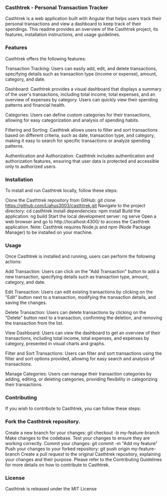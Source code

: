 ### Casthtrek - Personal Transaction Tracker
Casthtrek is a web application built with Angular that helps users track their personal transactions and view a dashboard to keep track of their spendings. This readme provides an overview of the Casthtrek project, its features, installation instructions, and usage guidelines.

### Features
Casthtrek offers the following features:

Transaction Tracking: Users can easily add, edit, and delete transactions, specifying details such as transaction type (income or expense), amount, category, and date.

Dashboard: Casthtrek provides a visual dashboard that displays a summary of the user's transactions, including total income, total expenses, and an overview of expenses by category. Users can quickly view their spending patterns and financial health.

Categories: Users can define custom categories for their transactions, allowing for easy categorization and analysis of spending habits.

Filtering and Sorting: Casthtrek allows users to filter and sort transactions based on different criteria, such as date, transaction type, and category, making it easy to search for specific transactions or analyze spending patterns.

Authentication and Authorization: Casthtrek includes authentication and authorization features, ensuring that user data is protected and accessible only to authorized users.

### Installation
To install and run Casthtrek locally, follow these steps:

Clone the Casthtrek repository from GitHub: git clone https://github.com/Liahus3003/casthtrek.git
Navigate to the project directory: cd casthtrek
Install dependencies: npm install
Build the application: ng build
Start the local development server: ng serve
Open a web browser and go to http://localhost:4300/ to access the Casthtrek application.
Note: Casthtrek requires Node.js and npm (Node Package Manager) to be installed on your machine.

### Usage
Once Casthtrek is installed and running, users can perform the following actions:

Add Transaction: Users can click on the "Add Transaction" button to add a new transaction, specifying details such as transaction type, amount, category, and date.

Edit Transaction: Users can edit existing transactions by clicking on the "Edit" button next to a transaction, modifying the transaction details, and saving the changes.

Delete Transaction: Users can delete transactions by clicking on the "Delete" button next to a transaction, confirming the deletion, and removing the transaction from the list.

View Dashboard: Users can view the dashboard to get an overview of their transactions, including total income, total expenses, and expenses by category, presented in visual charts and graphs.

Filter and Sort Transactions: Users can filter and sort transactions using the filter and sort options provided, allowing for easy search and analysis of transactions.

Manage Categories: Users can manage their transaction categories by adding, editing, or deleting categories, providing flexibility in categorizing their transactions.

### Contributing
If you wish to contribute to Casthtrek, you can follow these steps:

### Fork the Casthtrek repository.
Create a new branch for your changes: git checkout -b my-feature-branch
Make changes to the codebase.
Test your changes to ensure they are working correctly.
Commit your changes: git commit -m "Add my feature"
Push your changes to your forked repository: git push origin my-feature-branch
Create a pull request to the original Casthtrek repository, explaining your changes and their purpose.
Please refer to the Contributing Guidelines for more details on how to contribute to Casthtrek.

### License
Casthtrek is released under the MIT License
